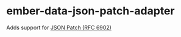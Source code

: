 ember-data-json-patch-adapter
=============================

Adds support for [JSON Patch (RFC 6902)](http://tools.ietf.org/html/rfc6902)
